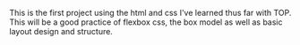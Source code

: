 This is the first project using the html and css I've learned thus far with TOP. This will be a good practice of flexbox css, the box model as well as basic layout design and structure.